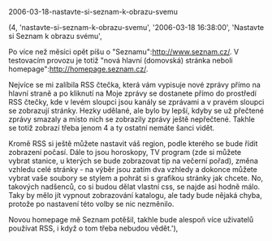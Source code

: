 2006-03-18-nastavte-si-seznam-k-obrazu-svemu

(4, 'nastavte-si-seznam-k-obrazu-svemu', '2006-03-18 16:38:00',
'Nastavte si Seznam k obrazu svému',

[* seznam_homepage_male.jpg 170x143 .(Seznam - Moje zprávy) >]:[img/seznam_homepage.jpg]
Po více než měsíci opět píšu o "Seznamu":http://www.seznam.cz/.
V testovacím provozu je totiž
"nová hlavní (domovská) stránka neboli homepage":http://homepage.seznam.cz/.

Nejvíce se mi zalíbila RSS čtečka, která vám vypisuje nové zprávy přímo na hlavní
straně a po kliknutí na Moje zprávy se dostanete přímo do prostředí RSS čtečky,
kde v levém sloupci jsou kanály se zprávami a v pravém sloupci se zobrazují stránky.
Hezky udělané, ale bylo by lepší, kdyby se už přečtené zprávy smazaly a místo
nich se zobrazily zprávy ještě nepřečtené. Takhle se totiž zobrazí třeba jenom 4
a ty ostatní nemáte šanci vidět.

Kromě RSS si ještě můžete nastavit váš region, podle kterého se bude řídit zobrazení
počasí. Dále to jsou horoskopy, TV program (zde si můžete vybrat stanice, u kterých
se bude zobrazovat tip na večerní pořad), změna vzhledu celé stránky - na výběr jsou
zatím dva vzhledy a dokonce můžete vybrat vaše soubory se stylem a pohrát si s grafikou
stránky jak chcete. No, takových nadšenců, co si budou dělat vlastní css, se najde asi
hodně málo. Taky by mělo jít vypnout zobrazování katalogu, ale tady bude nějaká chyba,
protože po nastavení této volby se nic nezměnilo.

Novou homepage mě Seznam potěšil, takhle bude alespoň více uživatelů používat RSS,
i když o tom třeba nebudou vědět.'),
